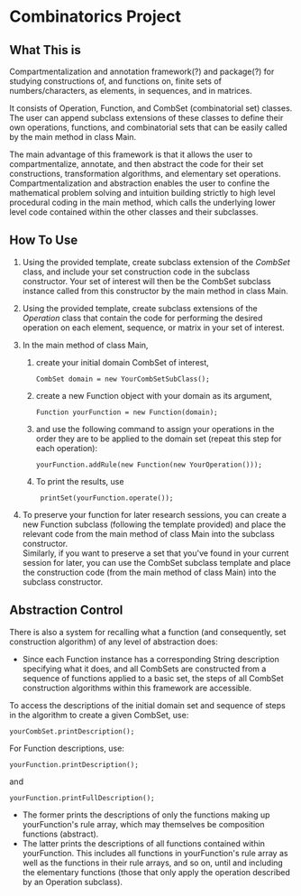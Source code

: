 # Combinatorics Project
## What This is
Compartmentalization and annotation framework(?) and package(?) for studying constructions of, and functions on, finite sets of numbers/characters, as elements, in sequences, and in matrices.

It consists of Operation, Function, and CombSet (combinatorial set) classes.  The user can append subclass extensions of these classes to define their own operations, functions, and combinatorial sets that can be easily called by the main method in class Main.

The main advantage of this framework is that it allows the user to compartmentalize, annotate, and then abstract the code for their set constructions, transformation algorithms, and elementary set operations.
Compartmentalization and abstraction enables the user to confine the mathematical problem solving and intuition building strictly to high level procedural coding in the main method, which calls the underlying lower level code contained within the other classes and their subclasses.


## How To Use
1.	Using the provided template, create subclass extension of the *CombSet* class, and include your set construction code in the subclass constructor.  Your set of interest will then be the CombSet subclass instance called from this constructor by the main method in class Main.

2.	Using the provided template, create subclass extensions of the *Operation* class that contain the code for performing the desired operation on each element, sequence, or matrix in your set of interest.

3.	In the main method of class Main, 
	1.	create your initial domain CombSet of interest, 

			CombSet domain = new YourCombSetSubClass();

	2.	create a new Function object with your domain as its argument, 

			Function yourFunction = new Function(domain);

	3.	and use the following command to assign your operations in the order they are to be applied to the domain set (repeat this step for each operation):

			yourFunction.addRule(new Function(new YourOperation())); 

	4. To print the results, use

			printSet(yourFunction.operate());

4.	To preserve your function for later research sessions, you can create a new Function subclass (following the template provided) and place the relevant code from the main method of class Main into the subclass constructor.  
	Similarly, if you want to preserve a set that you've found in your current session for later, you can use the CombSet subclass template and place the construction code (from the main method of class Main) into the subclass constructor.

## Abstraction Control

There is also a system for recalling what a function (and consequently, set construction algorithm) of any level of abstraction does:
+	Since each Function instance has a corresponding String description specifying what it does, and all CombSets are constructed from a sequence of functions applied to a basic set, the steps of all CombSet construction algorithms within this framework are accessible.

To access the descriptions of the initial domain set and sequence of steps in the algorithm to create a given CombSet, use:

	yourCombSet.printDescription();

For Function descriptions, use:

	yourFunction.printDescription();

and

	yourFunction.printFullDescription();

+	The former prints the descriptions of only the functions making up yourFunction's rule array, which may themselves be composition functions (abstract).
+	The latter prints the descriptions of all functions contained within yourFunction.  This includes all functions in yourFunction's rule array as well as the functions in their rule arrays, and so on, until and including the elementary functions (those that only apply the operation described by an Operation subclass).



